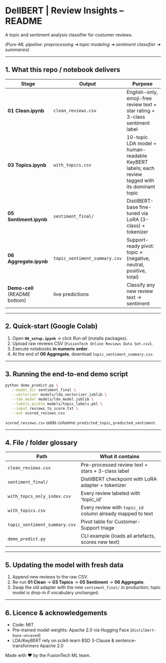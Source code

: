 # DellBERT | Review Insights – README
A topic and sentiment analysis classifier for costumer reviews.

*(Pure-ML pipeline: preprocessing ➜ topic modeling ➜ sentiment classifier ➜ summaries)*

---

## 1. What this repo / notebook delivers

| Stage                         | Output                                                                               | Purpose                                                                                        |
| ----------------------------- | ------------------------------------------------------------------------------------ | ---------------------------------------------------------------------------------------------- |
| **01 Clean.ipynb**            | `clean_reviews.csv`                                                                  | English-only, emoji-free review text + star rating + 3-class sentiment label                   |
| **03 Topics.ipynb**           | `with_topics.csv`                                                                    | 10-topic LDA model + human-readable KeyBERT labels; each review tagged with its dominant topic |
| **05 Sentiment.ipynb**        | `sentiment_final/`                                                                   | DistilBERT-base fine-tuned via LoRA (3-class) + tokenizer                                      |
| **06 Aggregate.ipynb**        | `topic_sentiment_summary.csv`                                                        | Support-ready pivot: topic × {negative, neutral, positive, total}                              |
| **Demo-cell** (README bottom) | live predictions                                                                     | Classify any new review text → sentiment                                               |

---

## 2. Quick-start (Google Colab)

1. Open **`00_setup.ipynb`** → click *Run all* (installs packages).
2. Upload raw reviews CSV (`FusionTech Online Reviews Data Set.csv`).
3. Execute notebooks **in numeric order**.
4. At the end of **06 Aggregate**, download `topic_sentiment_summary.csv`.

---

## 3. Running the end-to-end demo script

```bash
python demo_predict.py \
   --model_dir sentiment_final \
   --vectorizer models/lda_vectorizer.joblib \
   --lda_model models/lda_model.joblib \
   --labels_pickle models/topic_labels.pkl \
   --input reviews_to_score.txt \
   --out scored_reviews.csv
```

*`scored_reviews.csv` adds columns:* `predicted_topic`, `predicted_sentiment`.

---

## 4. File / folder glossary

| Path                           | What it contains                                           |
| ------------------------------ | ---------------------------------------------------------- |
| `clean_reviews.csv`            | Pre-processed review text + stars + 3-class label          |
| `sentiment_final/`             | DistilBERT checkpoint with LoRA adapter + tokenizer        |
| `with_topcs_only_index.csv`    | Every review labeled with 'topic_id'                       |
| `with_topics.csv`              | Every review with `topic_id` column already mapped to text |
| `topic_sentiment_summary.csv`  | Pivot table for Customer-Support triage                    |
| `demo_predict.py`              | CLI example (loads all artefacts, scores new text)         |

---

## 5. Updating the model with fresh data

1. Append new reviews to the raw CSV.
2. Re-run **01 Clean** → **03 Topics** → **05 Sentiment** → **06 Aggregate**.
3. Swap the old adapter with the new `sentiment_final/` in production; topic model is drop-in if vocabulary unchanged.

---

## 6. Licence & acknowledgements

* Code: MIT
* Pre-trained model weights: Apache 2.0 via Hugging Face (`distilbert-base-uncased`)
* LDA/KeyBERT rely on scikit-learn BSD 3-Clause & sentence-transformers Apache 2.0

Made with ♥ by the FusionTech ML team.
